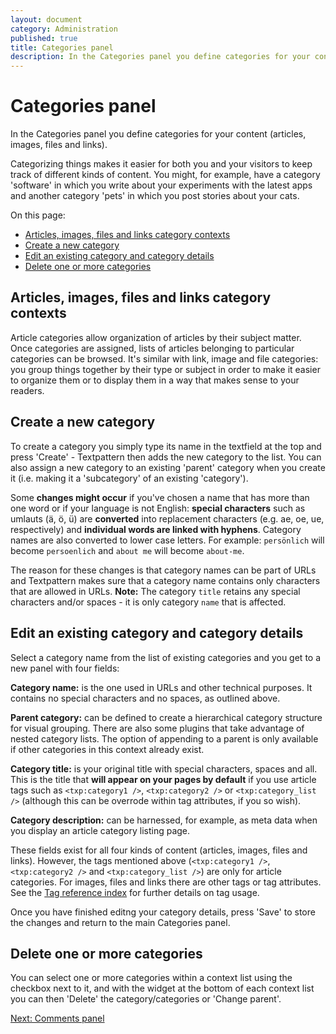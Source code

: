 ```yaml
---
layout: document
category: Administration
published: true
title: Categories panel
description: In the Categories panel you define categories for your content (articles, images, files and links).
---
```


# Categories panel

In the Categories panel you define categories for your content (articles, images, files and links).

Categorizing things makes it easier for both you and your visitors to keep track of different kinds of content. You might, for example, have a category 'software' in which you write about your experiments with the latest apps and another category 'pets' in which you post stories about your cats.

On this page:

* [Articles, images, files and links category contexts](#articles-images-files-and-links-category-contexts)
* [Create a new category](#create-a-new-category)
* [Edit an existing category and category details](#edit-an-existing-category-and-category-details)
* [Delete one or more categories](#delete-one-or-more-categories)

## Articles, images, files and links category contexts

Article categories allow organization of articles by their subject matter. Once categories are assigned, lists of articles belonging to particular categories can be browsed. It's similar with link, image and file categories: you group things together by their type or subject in order to make it easier to organize them or to display them in a way that makes sense to your readers.

## Create a new category

To create a category you simply type its name in the textfield at the top and press 'Create' - Textpattern then adds the new category to the list. You can also assign a new category to an existing 'parent' category when you create it (i.e. making it a 'subcategory' of an existing 'category').

Some **changes might occur** if you've chosen a name that has more than one word or if your language is not English: **special characters** such as umlauts (ä, ö, ü) are **converted** into replacement characters (e.g. ae, oe, ue, respectively) and **individual words are linked with hyphens**. Category names are also converted to lower case letters. For example: `persönlich` will become `persoenlich` and `about me` will become `about-me`.

The reason for these changes is that category names can be part of URLs and Textpattern makes sure that a category name contains only characters that are allowed in URLs. **Note:** The category `title` retains any special characters and/or spaces - it is only category `name` that is affected.

## Edit an existing category and category details

Select a category name from the list of existing categories and you get to a new panel with four fields:

**Category name:** is the one used in URLs and other technical purposes. It contains no special characters and no spaces, as outlined above.

**Parent category:** can be defined to create a hierarchical category structure for visual grouping. There are also some plugins that take advantage of nested category lists. The option of appending to a parent is only available if other categories in this context already exist.

**Category title:** is your original title with special characters, spaces and all. This is the title that **will appear on your pages by default** if you use article tags such as `<txp:category1 />`, `<txp:category2 />` or `<txp:category_list />` (although this can be overrode within tag attributes, if you so wish).

**Category description:** can be harnessed, for example, as meta data when you display an article category listing page.

These fields exist for all four kinds of content (articles, images, files and links). However, the tags mentioned above (`<txp:category1 />`, `<txp:category2 />` and `<txp:category_list />`) are only for article categories. For images, files and links there are other tags or tag attributes. See the [Tag reference index](https://docs.textpattern.com/tags) for further details on tag usage.

Once you have finished editng your category details, press 'Save' to store the changes and return to the main Categories panel.

## Delete one or more categories

You can select one or more categories within a context list using the checkbox next to it, and with the widget at the bottom of each context list you can then 'Delete' the category/categories or 'Change parent'.

[Next: Comments panel](https://docs.textpattern.com/administration/comments-panel)
